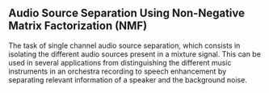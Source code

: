 ## Audio Source Separation Using Non-Negative Matrix Factorization (NMF)

The task of single channel audio source separation, which consists in isolating the different audio sources present in a mixture signal. 
This can be used in several applications from distinguishing the different music instruments in an orchestra recording to speech
enhancement by separating relevant information of a speaker and the background noise.
